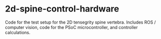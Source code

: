 # 2d-spine-control-hardware
Code for the test setup for the 2D tensegrity spine vertebra. Includes ROS / computer vision, code for the PSoC microcontroller, and controller calculations.
